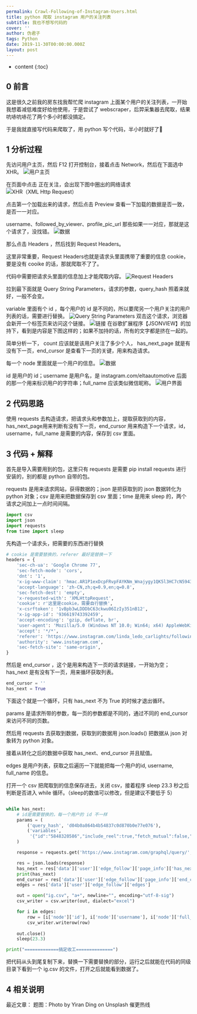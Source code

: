 ```yaml
---
permalink: Crawl-Following-of-Instagram-Users.html
title: python 爬取 instagram 用户的关注列表
subtitle: 我也不想写代码的
cover: ''
author: 伪君子
tags: Python
date: 2019-11-30T00:00:00.000Z
layout: post
---
```


* content
{:toc}
## 0 前言
这是很久之前我的房东找我帮忙爬 instagram 上面某个用户的关注列表，一开始我想着减低难度好给他使用，于是尝试了 webscraper，后羿采集器去爬取，结果吭哧吭哧花了两个多小时都没搞定。

于是我就直接写代码来爬取了，用 python 写个代码，半小时就好了🤣
## 1 分析过程
先访问用户主页，然后 F12 打开控制台，接着点击 Network，然后在下面选中 XHR。
![用户主页](https://img.lbjheiheihei.xyz/FnGpRpk5k7Cr4AbOVNs2PIVM-qFL)

在页面中点击 正在关注，会出现下图中圈出的网络请求
![XHR（XML Http Request）](https://img.lbjheiheihei.xyz/FuSKz-EOv5gaMEqU7PCuNOWJ_Mm7)

点击第一个加载出来的请求，然后点击 Preview 查看一下加载的数据是否一致，是否一一对应。

username、followed_by_viewer、profile_pic_url 那些如果一一对应，那就是这个请求了，没找错。
![数据](https://img.lbjheiheihei.xyz/FuK5cmSXNFnraYBYe086E1IwN4zv)

那么点击 Headers ，然后找到 Request Headers。

这里非常重要，Request Headers也就是请求头里面携带了重要的信息 cookie，要是没有 cooike 的话，那就爬取不了了。

代码中需要把请求头里面的信息加上才能爬取内容。
![Request Headers](https://img.lbjheiheihei.xyz/FsVxvzHAvw6I20khWqOTTYETU0N1)

拉到最下面就是 Query String Parameters，请求的参数，query_hash 照着来就好，一般不会变。

variable 里面有个 id ，每个用户的 id 是不同的，所以要爬另一个用户关注的用户列表的话，需要进行替换。
![Query String Parameters](https://img.lbjheiheihei.xyz/FlWY2UUS8Ty2_DqaXjI-FvRIZOnY)
双击这个请求，浏览器会新开一个标签页来访问这个链接。
![链接](https://img.lbjheiheihei.xyz/FmeOgnmGVcwQDI8z0VKqMOl6lsor)
在谷歌扩展程序【JSONVIEW】的加持下，看到是内容是下图这样的；如果不加持的话，所有的文字都是挤在一起的。

简单分析一下， count 应该就是该用户关注了多少个人， has_next_page 就是有没有下一页，end_cursor 是查看下一页的关键，用来构造请求。

每一个 node 里面就是一个用户的信息。
![数据](https://img.lbjheiheihei.xyz/FvxDdQYaZTwq_8CzKevpBUGFU90o)

id 是用户的 id；username 是用户名，是 instagram.com/eltaautomotive 后面的那一个用来标识用户的字符串；full_name 应该类似微信昵称。
![用户界面](https://img.lbjheiheihei.xyz/FqQ4PLtY-rhACquqYLhfjW4u9sKG)

##  2 代码思路
使用 requests 去构造请求，把请求头和参数加上，提取获取到的内容，has_next_page用来判断有没有下一页，end_cursor 用来构造下一个请求，id，username，full_name 是需要的内容，保存到 csv 里面。

## 3 代码 + 解释
首先是导入需要用到的包，这里只有 requests 是需要 pip install requests 进行安装的，别的都是 python 自带的包。

requests 是用来请求网站，获得数据的；json 是把获取到的 json 数据转化为 python 对象；csv 是用来把数据保存到 csv 里面；time 是用来 sleep 的，两个请求之间加上一点时间间隔。
```python
import csv
import json
import requests
from time import sleep
```
先构造一个请求头，把需要的东西进行替换
```python
# cookie 是需要替换的，referer 最好是替换一下
headers = {
    'sec-ch-ua': 'Google Chrome 77',
    'sec-fetch-mode': 'cors',
    'dnt': '1',
    'x-ig-www-claim': 'hmac.AR1P1exDcpFRvpFAYKNm_Wnajygy1QK5l3HC7cN5943dNlY-',
    'accept-language': 'zh-CN,zh;q=0.9,en;q=0.8',
    'sec-fetch-dest': 'empty',
    'x-requested-with': 'XMLHttpRequest',
    'cookie': r'这里是cookie，需要自行替换',
    'x-csrftoken': '1vBpb3wLDDDbC63ckwu06IzIy351nB12',
    'x-ig-app-id': '936619743392459',
    'accept-encoding': 'gzip, deflate, br',
    'user-agent': 'Mozilla/5.0 (Windows NT 10.0; Win64; x64) AppleWebKit/537.36 (KHTML, like Gecko) Chrome/77.0.3865.75 Safari/537.36',
    'accept': '*/*',
    'referer': 'https://www.instagram.com/linda_ledo_carlights/following/',
    'authority': 'www.instagram.com',
    'sec-fetch-site': 'same-origin',
}
```
然后是 end_cursor ，这个是用来构造下一页的请求链接，一开始为空；has_next 是有没有下一页，用来循环获取列表。
```python
end_cursor = ''
has_next = True
```
下面这个就是一个循环，只有 has_next 不为 True 的时候才退出循环。

params 是请求所带的参数，每一页的参数都是不同的，通过不同的 end_cursor 来访问不同的页数。

然后用 requests 去获取到数据，获取到的数据用 json.loads() 把数据从 json 对象转为 python 对象。

接着从转化之后的数据中获取 has_next、end_cursor 并且赋值。

edges 是用户列表，获取之后遍历一下就能把每一个用户的id, username, full_name 的信息。

打开一个 csv 把爬取到的信息保存进去，关闭 csv，接着程序 sleep 23.3 秒之后判断是否进入 while 循环。（sleep的数值可以修改，但是建议不要低于 5）
```python

while has_next:
    # id是需要替换的，每一个用户的 id 不一样
    params = (
        ('query_hash', 'd04b0a864b4b54837c0d870b0e77e076'),
        ('variables',
         '{"id":"5848320586","include_reel":true,"fetch_mutual":false,"first":12,"after":"' + end_cursor + '"}'),
    )

    response = requests.get('https://www.instagram.com/graphql/query/', headers=headers, params=params).text

    res = json.loads(response)
    has_next = res['data']['user']['edge_follow']['page_info']['has_next_page']
    print(has_next)
    end_cursor = res['data']['user']['edge_follow']['page_info']['end_cursor']
    edges = res['data']['user']['edge_follow']['edges']

    out = open("ig.csv", "a+", newline="", encoding="utf-8-sig")
    csv_writer = csv.writer(out, dialect="excel")

    for i in edges:
        row = [i['node']['id'], i['node']['username'], i['node']['full_name']]
        csv_writer.writerow(row)
        
    out.close()
    sleep(23.3)

print("=============搞定收工==============")
```
把代码从头到尾复制下来，替换一下需要替换的部分，运行之后就能在代码的同级目录下看到一个 ig.csv 的文件，打开之后就能看到数据了。

##  4 相关说明
最近文章：
题图：Photo by Yiran Ding on Unsplash
催更热线
